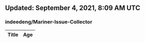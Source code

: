 ## Updated: September 4, 2021, 8:09 AM UTC


### indeedeng/Mariner-Issue-Collector
|**Title**|**Age**|
|:----|:----|